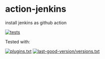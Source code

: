 # action-jenkins
install jenkins as github action

[![tests](https://github.com/gdemengin/action-jenkins/actions/workflows/main.yml/badge.svg)](https://github.com/gdemengin/action-jenkins/actions/workflows/main.yml)

Tested with:

[![plugins.txt](https://img.shields.io/badge/jenkins-lts-blue.svg)](plugins.txt)
[![last-good-version/versions.txt](https://img.shields.io/badge/jenkins-2.414.3-blue.svg)](last-good-version/versions.txt)
